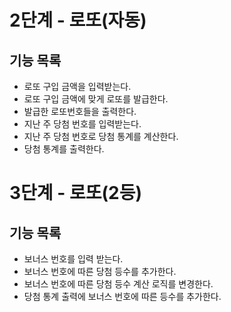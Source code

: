 # 2단계 - 로또(자동)

## 기능 목록
* 로또 구입 금액을 입력받는다.
* 로또 구입 금액에 맞게 로또를 발급한다.
* 발급한 로또번호들을 출력한다.
* 지난 주 당첨 번호를 입력받는다.
* 지난 주 당첨 번호로 당첨 통계를 계산한다.
* 당첨 통계를 출력한다.

# 3단계 - 로또(2등)

## 기능 목록
* 보너스 번호를 입력 받는다.
* 보너스 번호에 따른 당첨 등수를 추가한다.
* 보너스 번호에 따른 당첨 등수 계산 로직를 변경한다.
* 당첨 통계 출력에 보너스 번호에 따른 등수를 추가한다.
